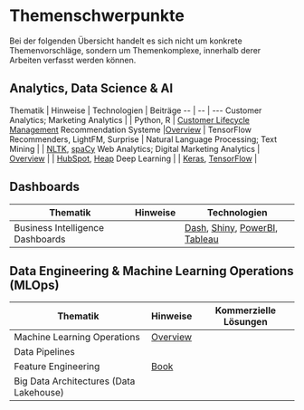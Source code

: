 # Themenschwerpunkte

Bei der folgenden Übersicht handelt es sich nicht um konkrete Themenvorschläge, sondern um Themenkomplexe, innerhalb derer Arbeiten verfasst werden können. 


## Analytics, Data Science & AI

Thematik | Hinweise | Technologien | Beiträge
-- | -- | ---
Customer Analytics; Marketing Analytics |  | Python, R | [Customer Lifecycle Management](https://drive.google.com/file/d/1TnFnnbwrxJU4PBBVeR5_aA-NM80s2_Hk/view?usp=drivesdk) 
Recommendation Systeme |[Overview](https://kirenz.github.io/recommender/docs/intro.html) | TensorFlow Recommenders, LightFM, Surprise  |
Natural Language Processing; Text Mining | | [NLTK](https://www.nltk.org), [spaCy](https://spacy)
Web Analytics; Digital Marketing Analytics | [Overview](https://kirenz.github.io/bigdata/) | | [HubSpot](https://blog.hubspot.de/marketing/gewusst-wie-digital-marketing-analytics), [Heap](https://heap.io)
Deep Learning | | [Keras](https://keras.io), [TensorFlow](https://www.tensorflow.org) |

## Dashboards

Thematik | Hinweise | Technologien
-- | -- | ---
Business Intelligence Dashboards | | [Dash](https://github.com/kirenz/dash-tutorial), [Shiny](https://shiny.rstudio.com), [PowerBI](https://powerbi.microsoft.com/de-de/), [Tableau](https://www.tableau.com/de-de)



## Data Engineering & Machine Learning Operations (MLOps)


Thematik | Hinweise | Kommerzielle Lösungen
-- | -- | ---
Machine Learning Operations | [Overview](https://kirenz.github.io/mlops/intro.html) |
Data Pipelines | |
Feature Engineering | [Book](http://www.feat.engineering) |
Big Data Architectures (Data Lakehouse) | |

